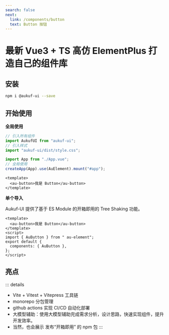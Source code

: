 ```yaml
---
search: false
next:
  link: /components/button
  text: Button 按钮
---
```


# 最新 Vue3 + TS 高仿 ElementPlus 打造自己的组件库

## 安装

```bash
npm i @aukuf-ui --save
```

## 开始使用

**全局使用**

```js
// 引入所有组件
import AukufUI from "aukuf-ui";
// 引入样式
import "aukuf-ui/dist/style.css";

import App from "./App.vue";
// 全局使用
createApp(App).use(AuElement).mount("#app");
```

```vue
<template>
  <au-button>我是 Button</au-button>
</template>
```

**单个导入**

Aukuf-UI 提供了基于 ES Module 的开箱即用的 Tree Shaking 功能。

```vue
<template>
  <au-button>我是 Button</au-button>
</template>
<script>
import { AuButton } from " au-element";
export default {
  components: { AuButton },
};
</script>
```

## 亮点

::: details

- Vite + Vitest + Vitepress 工具链
- monorepo 分包管理
- github actions 实现 CI/CD 自动化部署
- 大模型辅助：使用大模型辅助完成需求分析，设计思路，快速实现组件，提升开发效率。
- 当然，也会展示 发布“开箱即用” 的 npm 包
  :::

<!-- * 亮点1 🔥：“稀有”，目前上市面没有类似的高级课程，由浅入深的高仿 Element-Plus 完成组件库开发的全流程。
* 亮点2 💧: “专业”，传授大厂前端项目架构设计思想/开发模式/代码规范/流程，不搞小作坊式代码。
* 亮点3 ⛑️: “全”，精选十几个组件，可以涵盖大部分的主流组件的设计思想以及原理，知识覆盖面全。
* 亮点4 📚：“新”，使用目前2023年 Vue3 周边最新 ，最全技术：Vue3.2 + Typescript4， Vite，Vitest， Vitepress，Vue-test-utils2，Rollup, Postcss 一网打尽。
* 亮点5 🎉：“难”，难度逐渐上升，高薪必备敲门砖，包括：Message - Select - Form 这种高难度高复杂组件。
* 亮点6 🌹：单元测试，被常年忽略但是非常重要的内容，简历加分项，使用最新的 Vitest，Vue-test-utils2 完成单元测试。
* 亮点7 📚:  文档生成工具，组件库打包和发布以及其他周边流程应有尽有，提供一揽子解决方案。
* 亮点8 📦: 长期维护以及更新，会根据同学的反馈每年更新几个高频组件。 -->
